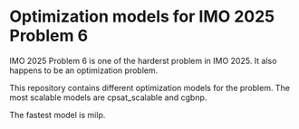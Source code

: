 # Optimization models for IMO 2025 Problem 6

IMO 2025 Problem 6 is one of the harderst problem in IMO 2025. It also happens to be an optimization problem.

This repository contains different optimization models for the problem. 
The most scalable models are cpsat_scalable and cgbnp. 

The fastest model is milp.